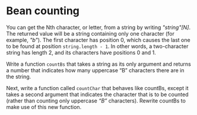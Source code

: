 # Bean counting

You can get the Nth character, or letter, from a string by writing *"string"[N]*. The returned value will be a string containing only one character (for example, *"b"*). The first character has position 0, which causes the last one to be found at position `string.length - 1`. In other words, a two-character string has length 2, and its characters have positions 0 and 1.

Write a function `countBs` that takes a string as its only argument and returns a number that indicates how many uppercase “B” characters there are in the string.

Next, write a function called `countChar` that behaves like countBs, except it takes a second argument that indicates the character that is to be counted (rather than counting only uppercase *“B”* characters). Rewrite countBs to make use of this new function.
